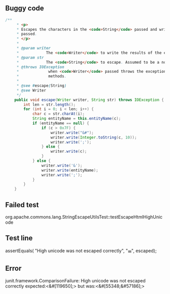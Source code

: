 ## Buggy code
```java
/**
     * <p>
     * Escapes the characters in the <code>String</code> passed and writes the result to the <code>Writer</code>
     * passed.
     * </p>
     * 
     * @param writer
     *            The <code>Writer</code> to write the results of the escaping to. Assumed to be a non-null value.
     * @param str
     *            The <code>String</code> to escape. Assumed to be a non-null value.
     * @throws IOException
     *             when <code>Writer</code> passed throws the exception from calls to the {@link Writer#write(int)}
     *             methods.
     * 
     * @see #escape(String)
     * @see Writer
     */
    public void escape(Writer writer, String str) throws IOException {
        int len = str.length();
        for (int i = 0; i < len; i++) {
            char c = str.charAt(i);
            String entityName = this.entityName(c);
            if (entityName == null) {
                if (c > 0x7F) {
                    writer.write("&#");
                    writer.write(Integer.toString(c, 10));
                    writer.write(';');
                } else {
                    writer.write(c);
                }
            } else {
                writer.write('&');
                writer.write(entityName);
                writer.write(';');
            }
        }
    }
```

## Failed test
org.apache.commons.lang.StringEscapeUtilsTest::testEscapeHtmlHighUnicode

## Test line
assertEquals( "High unicode was not escaped correctly", "&#119650;", escaped);

## Error
junit.framework.ComparisonFailure: High unicode was not escaped correctly expected:<&#[119650];> but was:<&#[55348;&#57186];>

